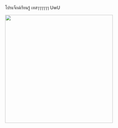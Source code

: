 โปรแจ็กด์เรียนรู้
เทสๆๆๆๆๆๆ
UwU


<img src="user-images.githubusercontent.com/89632322/139389617-18300b47-b92e-43f4-806c-1b00e10d526c.jpg" width="350">
